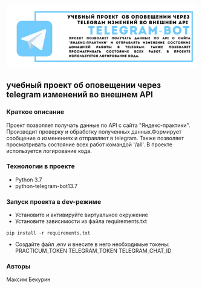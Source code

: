 ![Документация](head.jpg)
## учебный проект  об оповещении через telegram изменений во внешнем API 

### Краткое описание
Проект позволяет получать данные по API c сайта "Яндекс-практики". Производит проверку и обработку полученных
данных.Формирует сообщение о изменениях и отправляет в telegram. Также позволяет просматривать состояние всех работ командой '/all'. В проекте используется логирование кода.

### Технологии в проекте
- Python 3.7
- python-telegram-bot13.7
### Запуск проекта в dev-режиме

- Установите и активируйте виртуальное окружение
- Установите зависимости из файла requirements.txt

```
pip install -r requirements.txt
``` 

- Создайте файл .env и внесите в него необходимые токены:
PRACTICUM_TOKEN
TELEGRAM_TOKEN
TELEGRAM_CHAT_ID

### Авторы

Максим Бекурин
